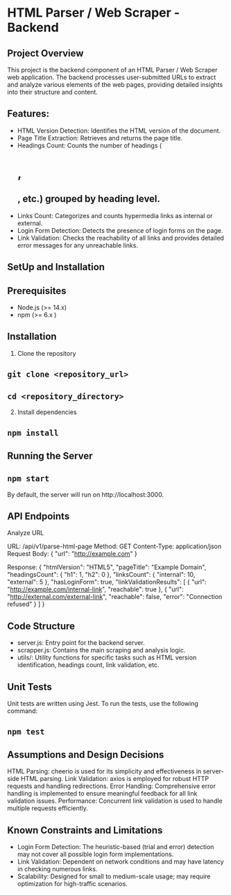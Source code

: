 # HTML Parser / Web Scraper - Backend

## Project Overview

This project is the backend component of an HTML Parser / Web Scraper web application. The backend processes user-submitted URLs to extract and analyze various elements of the web pages, providing detailed insights into their structure and content.

## Features:

- HTML Version Detection: Identifies the HTML version of the document.
- Page Title Extraction: Retrieves and returns the page title.
- Headings Count: Counts the number of headings (<h1>, <h2>, etc.) grouped by heading level.
- Links Count: Categorizes and counts hypermedia links as internal or external.
- Login Form Detection: Detects the presence of login forms on the page.
- Link Validation: Checks the reachability of all links and provides detailed error messages for any unreachable links.

## SetUp and Installation

## Prerequisites
- Node.js (>= 14.x)
- npm (>= 6.x )

## Installation

1. Clone the repository

 ## `git clone <repository_url>`
 ## `cd <repository_directory>`

2. Install dependencies

 ## `npm install`

## Running the Server

 ## `npm start`

By default, the server will run on http://localhost:3000.

## API Endpoints

Analyze URL

URL: /api/v1/parse-html-page
Method: GET
Content-Type: application/json
Request Body:
{
  "url": "http://example.com"
}

Response:
{
  "htmlVersion": "HTML5",
  "pageTitle": "Example Domain",
  "headingsCount": {
    "h1": 1,
    "h2": 0
  },
  "linksCount": {
    "internal": 10,
    "external": 5
  },
  "hasLoginForm": true,
  "linkValidationResults": [
    {
      "url": "http://example.com/internal-link",
      "reachable": true
    },
    {
      "url": "http://external.com/external-link",
      "reachable": false,
      "error": "Connection refused"
    }
  ]
}

## Code Structure

- server.js: Entry point for the backend server.
- scrapper.js: Contains the main scraping and analysis logic.
- utils/: Utility functions for specific tasks such as HTML version identification, headings count, link validation, etc.

## Unit Tests

Unit tests are written using Jest. To run the tests, use the following command:

## `npm test`

## Assumptions and Design Decisions

HTML Parsing: cheerio is used for its simplicity and effectiveness in server-side HTML parsing.
Link Validation: axios is employed for robust HTTP requests and handling redirections.
Error Handling: Comprehensive error handling is implemented to ensure meaningful feedback for all link validation issues.
Performance: Concurrent link validation is used to handle multiple requests efficiently.


## Known Constraints and Limitations

- Login Form Detection: The heuristic-based (trial and error) detection may not cover all possible login form implementations.
- Link Validation: Dependent on network conditions and may have latency in checking numerous links.
- Scalability: Designed for small to medium-scale usage; may require optimization for high-traffic scenarios.
